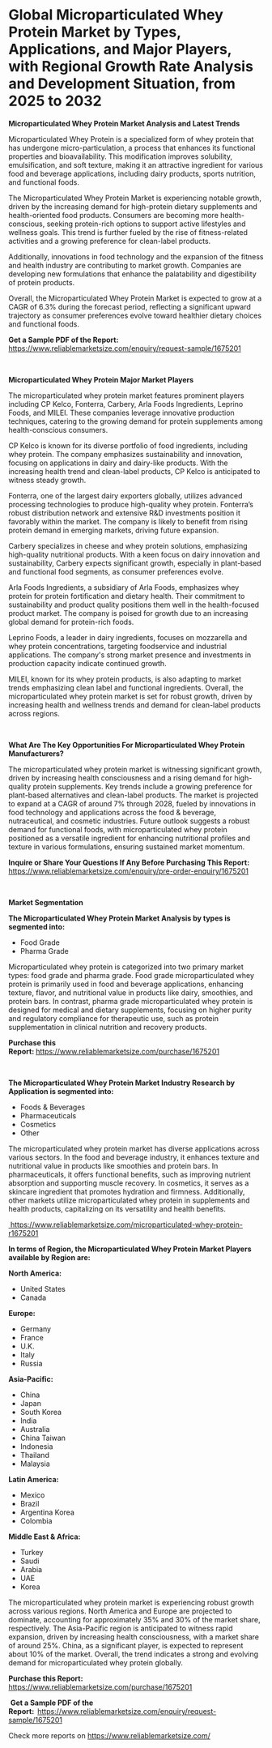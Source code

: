 <p><h1>Global Microparticulated Whey Protein Market by Types, Applications, and Major Players, with Regional Growth Rate Analysis and Development Situation, from 2025 to 2032</h1></p><p><strong>Microparticulated Whey Protein Market Analysis and Latest Trends</strong></p>
<p><p>Microparticulated Whey Protein is a specialized form of whey protein that has undergone micro-particulation, a process that enhances its functional properties and bioavailability. This modification improves solubility, emulsification, and soft texture, making it an attractive ingredient for various food and beverage applications, including dairy products, sports nutrition, and functional foods. </p><p>The Microparticulated Whey Protein Market is experiencing notable growth, driven by the increasing demand for high-protein dietary supplements and health-oriented food products. Consumers are becoming more health-conscious, seeking protein-rich options to support active lifestyles and wellness goals. This trend is further fueled by the rise of fitness-related activities and a growing preference for clean-label products.</p><p>Additionally, innovations in food technology and the expansion of the fitness and health industry are contributing to market growth. Companies are developing new formulations that enhance the palatability and digestibility of protein products. </p><p>Overall, the Microparticulated Whey Protein Market is expected to grow at a CAGR of 6.3% during the forecast period, reflecting a significant upward trajectory as consumer preferences evolve toward healthier dietary choices and functional foods.</p></p>
<p><strong>Get a Sample PDF of the Report:&nbsp;</strong> <a href="https://www.reliablemarketsize.com/enquiry/request-sample/1675201?utm_campaign=3447&utm_medium=2&utm_source=Github&utm_content=ia&utm_term=07042025&utm_id=microparticulated-whey-protein">https://www.reliablemarketsize.com/enquiry/request-sample/1675201</a></p>
<p>&nbsp;</p>
<p><strong>Microparticulated Whey Protein Major Market Players</strong></p>
<p><p>The microparticulated whey protein market features prominent players including CP Kelco, Fonterra, Carbery, Arla Foods Ingredients, Leprino Foods, and MILEI. These companies leverage innovative production techniques, catering to the growing demand for protein supplements among health-conscious consumers.</p><p>CP Kelco is known for its diverse portfolio of food ingredients, including whey protein. The company emphasizes sustainability and innovation, focusing on applications in dairy and dairy-like products. With the increasing health trend and clean-label products, CP Kelco is anticipated to witness steady growth.</p><p>Fonterra, one of the largest dairy exporters globally, utilizes advanced processing technologies to produce high-quality whey protein. Fonterra’s robust distribution network and extensive R&D investments position it favorably within the market. The company is likely to benefit from rising protein demand in emerging markets, driving future expansion.</p><p>Carbery specializes in cheese and whey protein solutions, emphasizing high-quality nutritional products. With a keen focus on dairy innovation and sustainability, Carbery expects significant growth, especially in plant-based and functional food segments, as consumer preferences evolve.</p><p>Arla Foods Ingredients, a subsidiary of Arla Foods, emphasizes whey protein for protein fortification and dietary health. Their commitment to sustainability and product quality positions them well in the health-focused product market. The company is poised for growth due to an increasing global demand for protein-rich foods.</p><p>Leprino Foods, a leader in dairy ingredients, focuses on mozzarella and whey protein concentrations, targeting foodservice and industrial applications. The company's strong market presence and investments in production capacity indicate continued growth.</p><p>MILEI, known for its whey protein products, is also adapting to market trends emphasizing clean label and functional ingredients. Overall, the microparticulated whey protein market is set for robust growth, driven by increasing health and wellness trends and demand for clean-label products across regions.</p></p>
<p>&nbsp;</p>
<p><strong>What Are The Key Opportunities For Microparticulated Whey Protein Manufacturers?</strong></p>
<p><p>The microparticulated whey protein market is witnessing significant growth, driven by increasing health consciousness and a rising demand for high-quality protein supplements. Key trends include a growing preference for plant-based alternatives and clean-label products. The market is projected to expand at a CAGR of around 7% through 2028, fueled by innovations in food technology and applications across the food & beverage, nutraceutical, and cosmetic industries. Future outlook suggests a robust demand for functional foods, with microparticulated whey protein positioned as a versatile ingredient for enhancing nutritional profiles and texture in various formulations, ensuring sustained market momentum.</p></p>
<p><strong>Inquire or Share Your Questions If Any Before Purchasing This Report:</strong> <a href="https://www.reliablemarketsize.com/enquiry/pre-order-enquiry/1675201?utm_campaign=3447&utm_medium=2&utm_source=Github&utm_content=ia&utm_term=07042025&utm_id=microparticulated-whey-protein">https://www.reliablemarketsize.com/enquiry/pre-order-enquiry/1675201</a></p>
<p>&nbsp;</p>
<p><strong>Market Segmentation</strong></p>
<p><strong>The Microparticulated Whey Protein Market Analysis by types is segmented into:</strong></p>
<p><ul><li>Food Grade</li><li>Pharma Grade</li></ul></p>
<p><p>Microparticulated whey protein is categorized into two primary market types: food grade and pharma grade. Food grade microparticulated whey protein is primarily used in food and beverage applications, enhancing texture, flavor, and nutritional value in products like dairy, smoothies, and protein bars. In contrast, pharma grade microparticulated whey protein is designed for medical and dietary supplements, focusing on higher purity and regulatory compliance for therapeutic use, such as protein supplementation in clinical nutrition and recovery products.</p></p>
<p><strong>Purchase this Report:&nbsp;</strong><a href="https://www.reliablemarketsize.com/purchase/1675201?utm_campaign=3447&utm_medium=2&utm_source=Github&utm_content=ia&utm_term=07042025&utm_id=microparticulated-whey-protein">https://www.reliablemarketsize.com/purchase/1675201</a></p>
<p>&nbsp;</p>
<p><strong>The Microparticulated Whey Protein Market Industry Research by Application is segmented into:</strong></p>
<p><ul><li>Foods & Beverages</li><li>Pharmaceuticals</li><li>Cosmetics</li><li>Other</li></ul></p>
<p><p>The microparticulated whey protein market has diverse applications across various sectors. In the food and beverage industry, it enhances texture and nutritional value in products like smoothies and protein bars. In pharmaceuticals, it offers functional benefits, such as improving nutrient absorption and supporting muscle recovery. In cosmetics, it serves as a skincare ingredient that promotes hydration and firmness. Additionally, other markets utilize microparticulated whey protein in supplements and health products, capitalizing on its versatility and health benefits.</p></p>
<p><a href="https://www.reliablemarketsize.com/microparticulated-whey-protein-r1675201?utm_campaign=3447&utm_medium=2&utm_source=Github&utm_content=ia&utm_term=07042025&utm_id=microparticulated-whey-protein">&nbsp;https://www.reliablemarketsize.com/microparticulated-whey-protein-r1675201</a></p>
<p><strong>In terms of Region, the Microparticulated Whey Protein Market Players available by Region are:</strong></p>
<p>
    <p> <strong> North America: </strong>
        <ul>
            <li>United States</li>
            <li>Canada</li>
        </ul>
        </p> 
    <p> <strong> Europe: </strong>
        <ul>
            <li>Germany</li>
            <li>France</li>
            <li>U.K.</li>
            <li>Italy</li>
            <li>Russia</li>
        </ul>
        </p> 
    <p> <strong> Asia-Pacific: </strong>
        <ul>
            <li>China</li>
            <li>Japan</li>
            <li>South Korea</li>
            <li>India</li>
            <li>Australia</li>
            <li>China Taiwan</li>
            <li>Indonesia</li>
            <li>Thailand</li>
            <li>Malaysia</li>
        </ul>
        </p> 
    <p> <strong> Latin America: </strong>
        <ul>
            <li>Mexico</li>
            <li>Brazil</li>
            <li>Argentina Korea</li>
            <li>Colombia</li>
        </ul>
        </p> 
    <p> <strong> Middle East & Africa: </strong>
        <ul>
            <li>Turkey</li>
            <li>Saudi</li>
            <li>Arabia</li>
            <li>UAE</li>
            <li>Korea</li>
        </ul>
    </p>
    </p>
<p><p>The microparticulated whey protein market is experiencing robust growth across various regions. North America and Europe are projected to dominate, accounting for approximately 35% and 30% of the market share, respectively. The Asia-Pacific region is anticipated to witness rapid expansion, driven by increasing health consciousness, with a market share of around 25%. China, as a significant player, is expected to represent about 10% of the market. Overall, the trend indicates a strong and evolving demand for microparticulated whey protein globally.</p></p>
<p><strong>Purchase this Report: </strong><a href="https://www.reliablemarketsize.com/purchase/1675201?utm_campaign=3447&utm_medium=2&utm_source=Github&utm_content=ia&utm_term=07042025&utm_id=microparticulated-whey-protein">https://www.reliablemarketsize.com/purchase/1675201</a></p>
<p>&nbsp;<strong>Get a Sample PDF of the Report:&nbsp;&nbsp;</strong><a href="https://www.reliablemarketsize.com/enquiry/request-sample/1675201?utm_campaign=3447&utm_medium=2&utm_source=Github&utm_content=ia&utm_term=07042025&utm_id=microparticulated-whey-protein">https://www.reliablemarketsize.com/enquiry/request-sample/1675201</a></p>
<p><strong></strong></p>
<p>Check more reports on <a href="https://www.reliablemarketsize.com/?utm_campaign=3447&utm_medium=2&utm_source=Github&utm_content=ia&utm_term=07042025&utm_id=microparticulated-whey-protein">https://www.reliablemarketsize.com/</a></p>